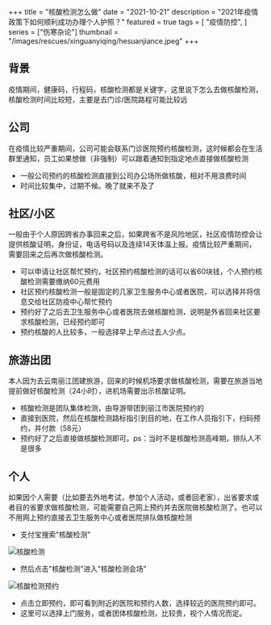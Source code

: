 +++
title = "核酸检测怎么做"
date = "2021-10-21"
description = "2021年疫情政策下如何顺利成功办理个人护照？"
featured = true
tags = [
    "疫情防控",
]
series = ["伤寒杂论"]
thumbnail = "/images/rescues/xinguanyiqing/hesuanjiance.jpeg"
+++

## 背景
疫情期间，健康码，行程码，核酸检测都是关键字，这里说下怎么去做核酸检测，核酸检测时间比较短，主要是去门诊/医院路程可能比较远

## 公司

在疫情比较严重期间，公司可能会联系门诊医院预约核酸检测，这时候都会在生活群里通知，员工如果想做（非强制）可以跟着通知到指定地点直接做核酸检测
* 一般公司预约的核酸检测直接到公司办公场所做核酸，相对不用浪费时间
* 时间比较集中，过期不候。晚了就来不及了

## 社区/小区

一般由于个人原因跨省办事回来之后，如果跨省不是风险地区，社区疫情防控会让提供核酸证明，身份证，电话号码以及连续14天体温上报。疫情比较严重期间，需要回来之后再次做核酸检测。

* 可以申请让社区帮忙预约，社区预约核酸检测的话可以省60块钱，个人预约核酸检测需要缴纳60元费用
* 社区预约核酸检测一般是固定的几家卫生服务中心或者医院，可以选择并将信息交给社区防疫中心帮忙预约
* 预约好了之后去卫生服务中心或者医院去做核酸检测，说明是外省回来社区要求核酸检测，已经预约即可
* 预约核酸的人比较多，一般选择早上早点过去人少点。

## 旅游出团

本人因为去云南丽江团建旅游，回来的时候机场要求做核酸检测，需要在旅游当地提前做好核酸检测（24小时），进机场需要出示核酸证明。
* 核酸检测是团队集体检测，由导游带团到丽江市医院预约的
* 直接到医院，然后在核酸检测路标指引到目的地，在工作人员指引下，扫码预约，并付款（58元）
* 预约好了之后直接做核酸检测即可。ps：当时不是核酸检测高峰期，排队人不是很多

## 个人

如果因个人需要（比如要去外地考试，参加个人活动，或者回老家），出省要求或者目的省要求做核酸检测，可能需要自己网上预约并去医院做核酸检测了。也可以不用网上预约直接去卫生服务中心或者医院排队做核酸检测
* 支付宝搜索"核酸检测"

![核酸检测](/images/rescues/xinguanyiqing/NAT1.jpeg)

* 然后点击"核酸检测"进入"核酸检测会场"

![核酸检测预约](/images/rescues/xinguanyiqing/NAT2.jpeg)

* 点击立即预约，即可看到附近的医院和预约人数，选择较近的医院预约即可。
* 这里可以选择上门服务，或者团体核酸检测，比较贵，视个人情况而定。